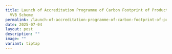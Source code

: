```yaml
---
title: Launch of Accreditation Programme of Carbon Footprint of Product under
  VVB Scheme
permalink: /launch-of-accreditation-programme-of-carbon-footprint-of-product-under-vvb-scheme/
date: 2025-07-04
layout: post
description: ""
image: ""
variant: tiptap
---
```

